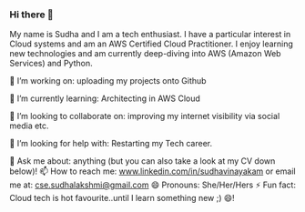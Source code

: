 ### Hi there 👋

<!--
**SudhaLV/SudhaLV** is a ✨ _special_ ✨ repository because its `README.md` (this file) appears on your GitHub profile.

Here are some ideas to get you started:

- 🔭 I’m currently working on ...
- 🌱 I’m currently learning ...
- 👯 I’m looking to collaborate on ...
- 🤔 I’m looking for help with ...
- 💬 Ask me about ...
- 📫 How to reach me: ...
- 😄 Pronouns: ...
- ⚡ Fun fact: ...
-->


My name is Sudha and I am a tech enthusiast. I have a particular interest in Cloud systems and am an AWS Certified Cloud Practitioner. 
I enjoy learning new technologies and am currently deep-diving into AWS (Amazon Web Services) and Python.

🔭 I’m working on: uploading my projects onto Github

🌱 I’m currently learning: Architecting in AWS Cloud

👯 I’m looking to collaborate on: improving my internet visibility via social media etc.

🤔 I’m looking for help with: Restarting my Tech career.

💬 Ask me about: anything (but you can also take a look at my CV down below)!
📫 How to reach me: www.linkedin.com/in/sudhavinayakam or email me at: cse.sudhalakshmi@gmail.com
😄 Pronouns: She/Her/Hers
⚡ Fun fact: Cloud tech is hot favourite..until I learn something new ;) 😄!

